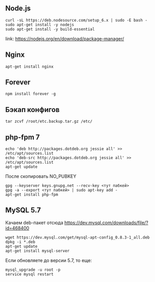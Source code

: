 ## Node.js


```
curl -sL https://deb.nodesource.com/setup_6.x | sudo -E bash -
sudo apt-get install -y nodejs
sudo apt-get install -y build-essential
```

link: https://nodejs.org/en/download/package-manager/


## Nginx


```
apt-get install nginx
```

## Forever


```
npm install forever -g
```

## Бэкап конфигов


```
tar zcvf /root/etc.backup.tar.gz /etc/
```

## php-fpm 7


```
echo 'deb http://packages.dotdeb.org jessie all' >> /etc/apt/sources.list
echo 'deb-src http://packages.dotdeb.org jessie all' >> /etc/apt/sources.list
apt-get update
```
После скопировать NO_PUBKEY
```
gpg --keyserver keys.gnupg.net --recv-key <тут пабкей>
gpg -a --export <тут пабкей> | sudo apt-key add -
apt-get install php-fpm
```

## MySQL 5.7

Качаем deb-пакет отсюда https://dev.mysql.com/downloads/file/?id=468400

```
wget https://dev.mysql.com/get/mysql-apt-config_0.8.3-1_all.deb
dpkg -i *.deb
apt-get update
apt-get install mysql-server
```
Если обновляете до версии 5.7, то еще:

```
mysql_upgrade -u root -p
service mysql restart
```
